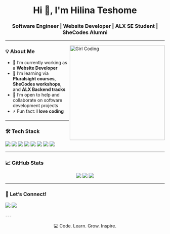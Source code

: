 
<h1 align="center">Hi 👋, I'm Hilina Teshome</h1>
<h3 align="center">Software Engineer | Website Developer | ALX SE Student | SheCodes Alumni</h3>

---
<img align="right" alt="Girl Coding" width="300" src="https://media.giphy.com/media/3o7TKU8RvQuomFfUUU/giphy.gif" />


### 💡 About Me

- 🔭 I’m currently working as a **Website Developer**  
- 🌱 I’m learning via **Pluralsight courses**, **SheCodes workshops**, and **ALX Backend tracks**  
- 🤝 I’m open to help and collaborate on software development projects  
- ⚡ Fun fact: **I love coding**

---

### 🛠️ Tech Stack

<p align="left">
  <img src="https://img.shields.io/badge/HTML5-E34F26?style=flat-square&logo=html5&logoColor=white" />
  <img src="https://img.shields.io/badge/CSS3-1572B6?style=flat-square&logo=css3&logoColor=white" />
  <img src="https://img.shields.io/badge/JavaScript-F7DF1E?style=flat-square&logo=javascript&logoColor=black" />
  <img src="https://img.shields.io/badge/Tailwind_CSS-38B2AC?style=flat-square&logo=tailwind-css&logoColor=white" />
  <img src="https://img.shields.io/badge/React-20232A?style=flat-square&logo=react&logoColor=61DAFB" />
  <img src="https://img.shields.io/badge/Express.js-404D59?style=flat-square" />
  <img src="https://img.shields.io/badge/Laravel-F72C1F?style=flat-square&logo=laravel&logoColor=white" />
  <img src="https://img.shields.io/badge/Firebase-FFCA28?style=flat-square&logo=firebase&logoColor=black" />
</p>

---

### 📈 GitHub Stats

<p align="center">
  <img src="https://github-readme-stats.vercel.app/api?username=linat117&show_icons=true&theme=radical" />
  <img src="https://github-readme-streak-stats.herokuapp.com/?user=linat117&theme=radical" />
  <img src="https://github-readme-stats.vercel.app/api/top-langs/?username=linat117&layout=compact&theme=radical" />
</p>

---

### 🤝 Let’s Connect!

<p align="left">
  <a href="www.linkedin.com/in/hilina-teshome-a3406b255"><img src="https://img.shields.io/badge/LinkedIn-0077B5?style=flat-square&logo=linkedin&logoColor=white" /></a>
  <a href="https://twitter.com/@linat_117"><img src="https://img.shields.io/badge/Twitter-1DA1F2?style=flat-square&logo=twitter&logoColor=white" /></a>
</p>
---

<p align="center">💻 Code. Learn. Grow. Inspire.</p>

